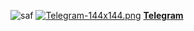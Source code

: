 ![saf](https://ahahachahahahahahaah.github.io/saf/Screenshot_20250303_092936_ibisPaint%20X.jpg)
[![Telegram-144x144.png](https://i.postimg.cc/DfDR3Ww8/Telegram-144x144.png)](https://postimg.cc/5jBsw2vV) [**Telegram**](https://t.me/SAFcraft)
